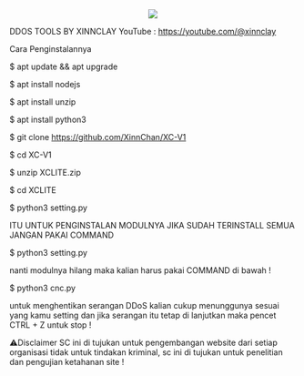 <div align="center">
  <img src="https://cdn.filestackcontent.com/kk8OnYKPRUyRcajr6xu8"/>
</div>


DDOS TOOLS BY XINNCLAY
YouTube : https://youtube.com/@xinnclay



Cara Penginstalannya


$ apt update && apt upgrade


$ apt install nodejs


$ apt install unzip


$ apt install python3


$ git clone https://github.com/XinnChan/XC-V1


$ cd XC-V1


$ unzip XCLITE.zip


$ cd XCLITE


$ python3 setting.py


ITU UNTUK PENGINSTALAN MODULNYA
JIKA SUDAH TERINSTALL SEMUA JANGAN
PAKAI COMMAND



$ python3 setting.py


nanti modulnya hilang
maka kalian harus pakai COMMAND di bawah !


$ python3 cnc.py


untuk menghentikan serangan DDoS kalian cukup
menunggunya sesuai yang kamu setting dan jika serangan
itu tetap di lanjutkan maka pencet CTRL + Z untuk stop !








⚠️Disclaimer
SC ini di tujukan untuk pengembangan website dari setiap organisasi
tidak untuk tindakan kriminal,
sc ini di tujukan untuk penelitian dan pengujian ketahanan site !
